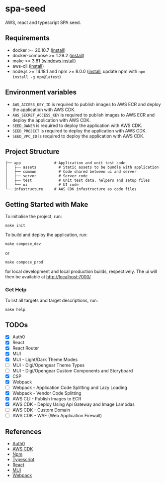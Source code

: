# spa-seed

AWS, react and typescript SPA seed.

## Requirements
* docker >= 20.10.7 ([install](https://docs.docker.com/get-docker/))
* docker-compose >= 1.29.2 ([install](https://docs.docker.com/compose/install/))
* make >= 3.81 ([windows install](http://gnuwin32.sourceforge.net/packages/make.htm))
* aws-cli ([install](https://docs.aws.amazon.com/cli/latest/userguide/install-cliv2.html))
* node.js >= 14.18.1 and npm >= 8.0.0 ([install](https://nodejs.org/), update npm with `npm install -g npm@latest`)

## Environment variables
* `AWS_ACCESS_KEY_ID` is required to publish images to AWS ECR and deploy the application with AWS CDK.
* `AWS_SECRET_ACCESS_KEY` is required to publish images to AWS ECR and deploy the application with AWS CDK.
* `SEED_OWNER` is required to deploy the application with AWS CDK.
* `SEED_PROJECT` is required to deploy the application with AWS CDK.
* `SEED_VPC_ID` is required to deploy the application with AWS CDK.

## Project Structure
```
├── app               # Application and unit test code
│   ├── assets          # Static assets to be bundle with application
│   ├── common          # Code shared between ui and server
│   ├── server          # Server code
│   ├── test            # Unit test data, helpers and setup files
│   └── ui              # UI code
└── infastructure     # AWS CDK infastructure as code files
```

## Getting Started with Make
To initialise the project, run:
```shell
make init
```

To build and deploy the application, run:
```shell
make compose_dev
```
or
```shell
make compose_prod
```
for local development and local production builds, respectively.
The ui will then be available at [http://localhost:7000/]()

### Get Help

To list all targets and target descriptions, run:
```shell
make help
```

## TODOs

- [x] Auth0
- [x] React
- [x] React Router
- [x] MUI
- [x] MUI - Light/Dark Theme Modes
- [ ] MUI - Digi/Opengear Theme Types
- [ ] MUI - Digi/Opengear Custom Components and Storyboard
- [x] CSP
- [x] Webpack
- [ ] Webpack - Application Code Splitting and Lazy Loading
- [x] Webpack - Vendor Code Splitting
- [x] AWS CLI - Publish Images to ECR
- [x] AWS CDK - Deploy Using Api Gateway and Image Lambdas
- [ ] AWS CDK - Custom Domain
- [ ] AWS CDK - WAF (Web Application Firewall)

## References

* [Auth0][]
* [AWS CDK][]
* [Npm][]
* [Typescript][]
* [React][]
* [MUI][]
* [Webpack][]

[Auth0]: https://auth0.com/docs
[AWS CDK]: https://docs.aws.amazon.com/cdk/api/latest/
[NPM]: https://docs.npmjs.com/
[Typescript]: https://www.typescriptlang.org/docs/
[React]: https://reactjs.org/docs/getting-started.html/
[MUI]: https://mui.com/
[Webpack]: https://webpack.js.org/concepts/
